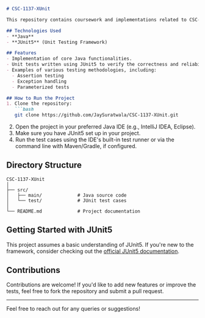 ```markdown
# CSC-1137-XUnit  

This repository contains coursework and implementations related to CSC-1137, focusing on unit testing using the **JUnit5** framework. The project demonstrates best practices for writing and executing test cases in **Java**, ensuring robust and maintainable software.  

## Technologies Used  
- **Java**  
- **JUnit5** (Unit Testing Framework)  

## Features  
- Implementation of core Java functionalities.  
- Unit tests written using JUnit5 to verify the correctness and reliability of the code.  
- Examples of various testing methodologies, including:  
  - Assertion testing  
  - Exception handling  
  - Parameterized tests  

## How to Run the Project  
1. Clone the repository:  
   ```bash  
   git clone https://github.com/JaySuratwala/CSC-1137-XUnit.git  
   ```  
2. Open the project in your preferred Java IDE (e.g., IntelliJ IDEA, Eclipse).  
3. Make sure you have JUnit5 set up in your project.  
4. Run the test cases using the IDE's built-in test runner or via the command line with Maven/Gradle, if configured.  

## Directory Structure  
```
CSC-1137-XUnit  
│  
├── src/  
│   ├── main/             # Java source code  
│   └── test/             # JUnit test cases  
│  
└── README.md             # Project documentation  
```  

## Getting Started with JUnit5  
This project assumes a basic understanding of JUnit5. If you're new to the framework, consider checking out the [official JUnit5 documentation](https://junit.org/junit5/).  

## Contributions  
Contributions are welcome! If you'd like to add new features or improve the tests, feel free to fork the repository and submit a pull request.  

---

Feel free to reach out for any queries or suggestions!  
```  
